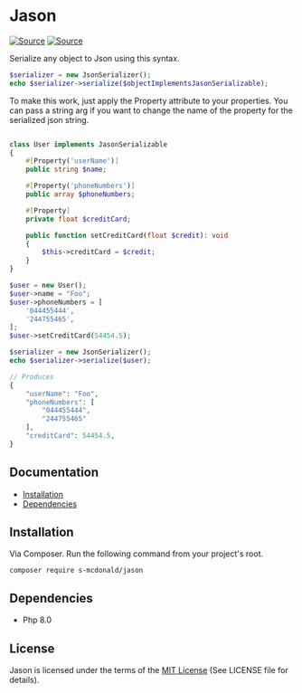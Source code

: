 # Jason
[![Source](https://img.shields.io/badge/source-S_McDonald-blue.svg)](https://github.com/s-mcdonald/Jason)
[![Source](https://img.shields.io/badge/license-MIT-gold.svg)](https://github.com/s-mcdonald/Jason)

Serialize any object to Json using this syntax.
```php
$serializer = new JsonSerializer();
echo $serializer->serialize($objectImplementsJasonSerializable);
```



To make this work, just apply the Property attribute to your properties.
You can pass a string arg if you want to change the name of the property for the
serialized json string.

```php

class User implements JasonSerializable
{
    #[Property('userName')]
    public string $name;

    #[Property('phoneNumbers')]
    public array $phoneNumbers;

    #[Property]
    private float $creditCard;

    public function setCreditCard(float $credit): void
    {
        $this->creditCard = $credit;
    }
}

$user = new User();
$user->name = "Foo";
$user->phoneNumbers = [
    '044455444',
    '244755465',
];
$user->setCreditCard(54454.5);

$serializer = new JsonSerializer();
echo $serializer->serialize($user);

// Produces
{
    "userName": "Foo",
    "phoneNumbers": [
        "044455444",
        "244755465"
    ],
    "creditCard": 54454.5,
}

```

## Documentation

* [Installation](#installation)
* [Dependencies](#dependencies)


<a name="installation"></a>
## Installation

Via Composer. Run the following command from your project's root.

```
composer require s-mcdonald/jason
```

<a name="dependencies"></a>
## Dependencies

*  Php 8.0

## License

Jason is licensed under the terms of the [MIT License](http://opensource.org/licenses/MIT)
(See LICENSE file for details).
